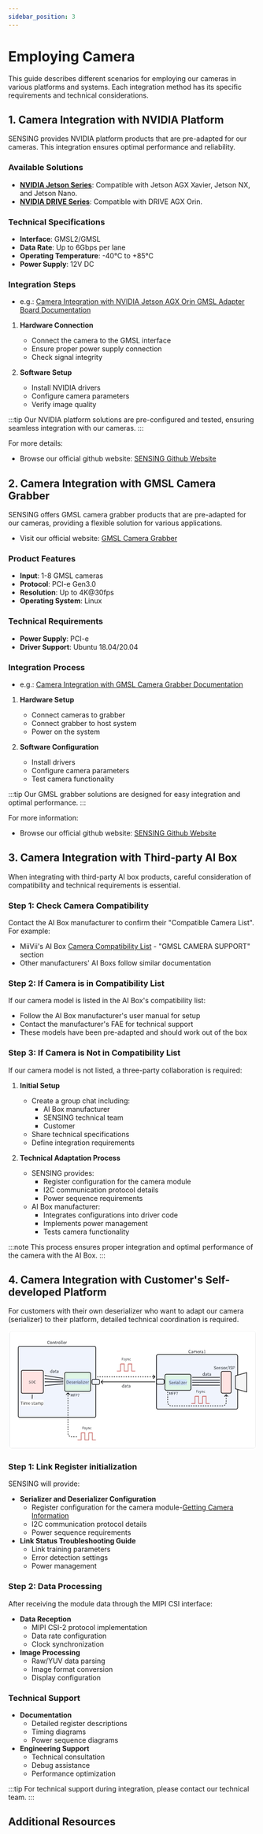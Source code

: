 ```yaml
---
sidebar_position: 3
---
```


# Employing Camera

This guide describes different scenarios for employing our cameras in various platforms and systems. Each integration method has its specific requirements and technical considerations.

<!-- For detailed diagrams and examples, please refer to our [Integration Diagrams and Examples](./integration-diagrams) guide. -->

## 1. Camera Integration with NVIDIA Platform

SENSING provides NVIDIA platform products that are pre-adapted for our cameras. This integration ensures optimal performance and reliability.
<!-- - Visit our official website: [Sensing Official Website](https://sensing-world.com/en/h-col-142.html) -->

### Available Solutions
- **[NVIDIA Jetson Series](https://sensing-world.com/en/h-col-142.html)**: Compatible with Jetson AGX Xavier, Jetson NX, and Jetson Nano. 
- **[NVIDIA DRIVE Series](https://sensing-world.com/en/h-col-146.html)**: Compatible with DRIVE AGX Orin. 

### Technical Specifications
- **Interface**: GMSL2/GMSL
- **Data Rate**: Up to 6Gbps per lane
- **Operating Temperature**: -40°C to +85°C
- **Power Supply**: 12V DC

### Integration Steps
- e.g.: [Camera Integration with NVIDIA Jetson AGX Orin GMSL Adapter Board Documentation](/docs/2_1_NVIDIA%20Jetson/Getting%20Started/NVIDIA%20Jetson%20AGX%20Orin/GMSL%20adapter%20board/SG8A-ORIN-GMSL2)
<!-- - [NVIDIA Jetson AGX Orin GMSL Adapter Board Documentation](/docs/2_1_NVIDIA%20Jetson/Getting%20Started) -->
1. **Hardware Connection**
   - Connect the camera to the GMSL interface
   - Ensure proper power supply connection
   - Check signal integrity

2. **Software Setup**
   - Install NVIDIA drivers
   - Configure camera parameters
   - Verify image quality

<!-- For detailed hardware and software setup instructions, please refer to:
- [NVIDIA Jetson AGX Orin GMSL Adapter Board Documentation](/docs/2_1_NVIDIA_Jetson/Getting_Started/NVIDIA_Jetson_AGX_Orin/GMSL_adapter_board/SG8A-ORIN-GMSL2) -->

:::tip
Our NVIDIA platform solutions are pre-configured and tested, ensuring seamless integration with our cameras.
:::

For more details:
- Browse our official github website: [SENSING Github Website](https://github.com/SENSING-Technology/nvidia-jetson-camera-drivers)
<!-- - Check our [NVIDIA Platform Documentation](../nvidia-platform/overview) -->
<!-- - View [Hardware Connection Diagram](./integration-diagrams#hardware-connection-diagram) -->
<!-- - View [Software Architecture](./integration-diagrams#software-architecture) -->

## 2. Camera Integration with GMSL Camera Grabber

SENSING offers GMSL camera grabber products that are pre-adapted for our cameras, providing a flexible solution for various applications.

- Visit our official website: [GMSL Camera Grabber](https://sensing-world.com/en/Coaxcapture_Card/)

### Product Features
- **Input**: 1-8 GMSL cameras
- **Protocol**: PCI-e Gen3.0
- **Resolution**: Up to 4K@30fps
- **Operating System**: Linux

### Technical Requirements
<!-- - **Host System**: USB 3.0/3.1 port -->
- **Power Supply**: PCI-e
- **Driver Support**: Ubuntu 18.04/20.04

### Integration Process
- e.g.: [Camera Integration with GMSL Camera Grabber Documentation](/docs/3_1_GMSL2&3%20Camera%20Grabber/Introduction.md)
1. **Hardware Setup**
   - Connect cameras to grabber
   - Connect grabber to host system
   - Power on the system

2. **Software Configuration**
   - Install drivers
   - Configure camera parameters
   - Test camera functionality

:::tip
Our GMSL grabber solutions are designed for easy integration and optimal performance.
:::

For more information:
- Browse our official github website: [SENSING Github Website](https://github.com/SENSING-Technology/CoaxCapture-CCG3)

## 3. Camera Integration with Third-party AI Box

When integrating with third-party AI box products, careful consideration of compatibility and technical requirements is essential.

### Step 1: Check Camera Compatibility
Contact the AI Box manufacturer to confirm their "Compatible Camera List". For example:
- MiiVii's AI Box [Camera Compatibility List](https://doc.miivii.com/Apex-AD10-User-Manual-EN/wiki/Apex-AD10-GMSL-Camera-Compatibility-List.html) - "GMSL CAMERA SUPPORT" section
- Other manufacturers' AI Boxs follow similar documentation

### Step 2: If Camera is in Compatibility List
If our camera model is listed in the AI Box's compatibility list:
- Follow the AI Box manufacturer's user manual for setup
- Contact the manufacturer's FAE for technical support
- These models have been pre-adapted and should work out of the box

### Step 3: If Camera is Not in Compatibility List
If our camera model is not listed, a three-party collaboration is required:

1. **Initial Setup**
   - Create a group chat including:
     - AI Box manufacturer
     - SENSING technical team
     - Customer
   - Share technical specifications
   - Define integration requirements

2. **Technical Adaptation Process**
   - SENSING provides:
     - Register configuration for the camera module
     - I2C communication protocol details
     - Power sequence requirements
   - AI Box manufacturer:
     - Integrates configurations into driver code
     - Implements power management
     - Tests camera functionality

:::note
This process ensures proper integration and optimal performance of the camera with the AI Box.
:::

<!-- For detailed process flow: -->
<!-- - View [Communication Flow](./integration-diagrams#communication-flow) -->
<!-- - View [Integration Process](./integration-diagrams#integration-process) -->

## 4. Camera Integration with Customer's Self-developed Platform

For customers with their own deserializer who want to adapt our camera (serializer) to their platform, detailed technical coordination is required.
<div style={{textAlign: 'center'}}>
    <img src="https://raw.githubusercontent.com/1214658495/myWikiFiles/main/Camera/Camera_SOC_connect.png" alt="SG8A-ORIN-GMSL2-complete" style={{width: 730, height:'auto'}} />
</div>

### Step 1: Link Register initialization
SENSING will provide:
- **Serializer and Deserializer Configuration**
   - Register configuration for the camera module-[Getting Camera Information](/docs/1_1_Serdes%20Camera/GMSL%20Camera/Getting%20Camera%20Information.md)
   - I2C communication protocol details
   - Power sequence requirements
- **Link Status Troubleshooting Guide**
  - Link training parameters
  - Error detection settings
  - Power management

### Step 2: Data Processing
After receiving the module data through the MIPI CSI interface:
- **Data Reception**
  - MIPI CSI-2 protocol implementation
  - Data rate configuration
  - Clock synchronization
- **Image Processing**
  - Raw/YUV data parsing
  - Image format conversion
  - Display configuration

### Technical Support
- **Documentation**
  - Detailed register descriptions
  - Timing diagrams
  - Power sequence diagrams
- **Engineering Support**
  - Technical consultation
  - Debug assistance
  - Performance optimization

:::tip
For technical support during integration, please contact our technical team.
:::

<!-- For implementation details:
- View [Data Flow Diagram](./integration-diagrams#data-flow-diagram)
- View [Power Sequence Example](./integration-diagrams#power-sequence-example)
- Check [Common Integration Examples](./integration-diagrams#common-integration-examples) -->


## Additional Resources

<!-- - [Technical Specifications](../Technical%20Specifications.md)
- [FAQs](../faq)
- [Contact Support](../support) -->
